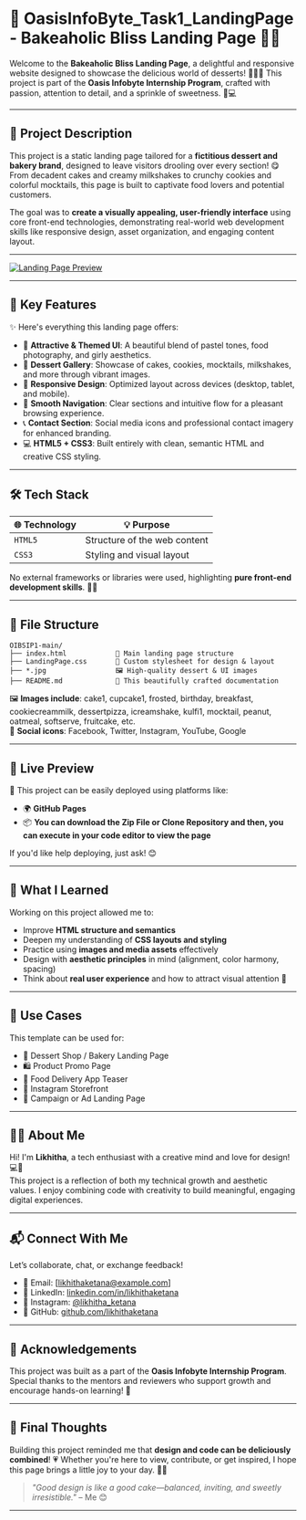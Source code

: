 # 

# 🍰 OasisInfoByte_Task1_LandingPage - Bakeaholic Bliss Landing Page 🍓✨

Welcome to the **Bakeaholic Bliss Landing Page**, a delightful and responsive website designed to showcase the delicious world of desserts! 🎂🍦🍭 This project is part of the **Oasis Infobyte Internship Program**, crafted with passion, attention to detail, and a sprinkle of sweetness. 🌸💻

---

## 📌 Project Description

This project is a static landing page tailored for a **fictitious dessert and bakery brand**, designed to leave visitors drooling over every section! 😋 From decadent cakes and creamy milkshakes to crunchy cookies and colorful mocktails, this page is built to captivate food lovers and potential customers.

The goal was to **create a visually appealing, user-friendly interface** using core front-end technologies, demonstrating real-world web development skills like responsive design, asset organization, and engaging content layout.

---

[![Landing Page Preview](https://image.thum.io/get/width/1024/crop/768/noanimate/https://likhithaketana.github.io/OasisInfoByte_Task1_LandingPage/)](https://likhithaketana.github.io/OasisInfoByte_Task1_LandingPage/)

---

## 🌟 Key Features

✨ Here's everything this landing page offers:

- 🎨 **Attractive & Themed UI**: A beautiful blend of pastel tones, food photography, and girly aesthetics.
- 🍪 **Dessert Gallery**: Showcase of cakes, cookies, mocktails, milkshakes, and more through vibrant images.
- 📱 **Responsive Design**: Optimized layout across devices (desktop, tablet, and mobile).
- 🧭 **Smooth Navigation**: Clear sections and intuitive flow for a pleasant browsing experience.
- 📞 **Contact Section**: Social media icons and professional contact imagery for enhanced branding.
- 💻 **HTML5 + CSS3**: Built entirely with clean, semantic HTML and creative CSS styling.

---

## 🛠️ Tech Stack

| 🌐 Technology | 💡 Purpose                   |
|--------------|------------------------------|
| `HTML5`      | Structure of the web content |
| `CSS3`       | Styling and visual layout    |

No external frameworks or libraries were used, highlighting **pure front-end development skills**. 🧠✨

---

## 📂 File Structure

```
OIBSIP1-main/
├── index.html            📄 Main landing page structure
├── LandingPage.css       🎨 Custom stylesheet for design & layout
├── *.jpg                 🖼️ High-quality dessert & UI images
├── README.md             📘 This beautifully crafted documentation
```

🖼️ **Images include**: cake1, cupcake1, frosted, birthday, breakfast, cookiecreammilk, dessertpizza, icreamshake, kulfi1, mocktail, peanut, oatmeal, softserve, fruitcake, etc.  
📢 **Social icons**: Facebook, Twitter, Instagram, YouTube, Google

---

## 👀 Live Preview

🚀 This project can be easily deployed using platforms like:

- 🌍 **GitHub Pages**
- 📦 **You can download the Zip File or Clone Repository and then, you can execute in your code editor to view the page**

If you'd like help deploying, just ask! 😊

---

## 🧠 What I Learned

Working on this project allowed me to:

- Improve **HTML structure and semantics**
- Deepen my understanding of **CSS layouts and styling**
- Practice using **images and media assets** effectively
- Design with **aesthetic principles** in mind (alignment, color harmony, spacing)
- Think about **real user experience** and how to attract visual attention 🎯

---

## 🎯 Use Cases

This template can be used for:

- 🍩 Dessert Shop / Bakery Landing Page
- 🛍️ Product Promo Page
- 🍴 Food Delivery App Teaser
- 🧁 Instagram Storefront
- 📢 Campaign or Ad Landing Page

---

## 🙋‍♀️ About Me

Hi! I'm **Likhitha**, a tech enthusiast with a creative mind and love for design! 💻💖  
This project is a reflection of both my technical growth and aesthetic values. I enjoy combining code with creativity to build meaningful, engaging digital experiences.

---

## 📬 Connect With Me

Let’s collaborate, chat, or exchange feedback!

- 💌 Email: [likhithaketana@example.com]
- 💼 LinkedIn: [linkedin.com/in/likhithaketana](https://linkedin.com)
- 🌸 Instagram: [@likhitha_ketana](https://instagram.com)
- 🐙 GitHub: [github.com/likhithaketana](https://github.com)

---

## 🙏 Acknowledgements

This project was built as a part of the **Oasis Infobyte Internship Program**.  
Special thanks to the mentors and reviewers who support growth and encourage hands-on learning! 🌟

---

## 🧁 Final Thoughts

Building this project reminded me that **design and code can be deliciously combined**! 💗 Whether you're here to view, contribute, or get inspired, I hope this page brings a little joy to your day. 🍰🌈

> _"Good design is like a good cake—balanced, inviting, and sweetly irresistible."_ – Me 😊

---
